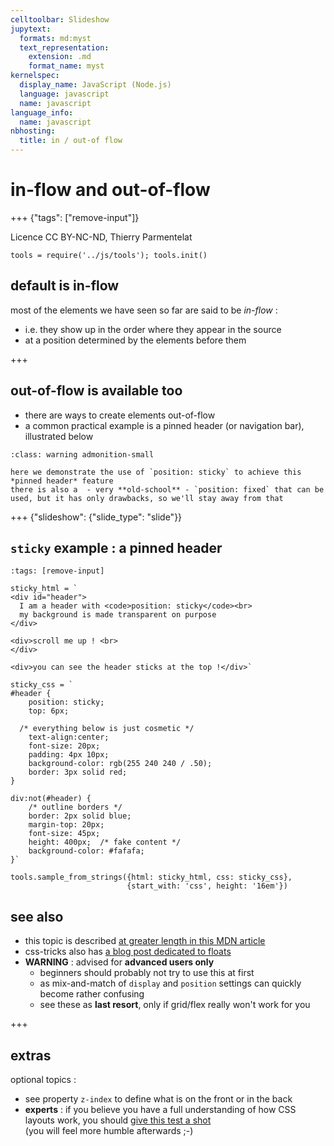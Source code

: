 ```yaml
---
celltoolbar: Slideshow
jupytext:
  formats: md:myst
  text_representation:
    extension: .md
    format_name: myst
kernelspec:
  display_name: JavaScript (Node.js)
  language: javascript
  name: javascript
language_info:
  name: javascript
nbhosting:
  title: in / out-of flow
---
```


# in-flow and out-of-flow

+++ {"tags": ["remove-input"]}

Licence CC BY-NC-ND, Thierry Parmentelat

```{code-cell}
tools = require('../js/tools'); tools.init()
```

## default is in-flow

most of the elements we have seen so far are said to be *in-flow* :

* i.e. they show up in the order where they appear in the source
* at a position determined by the elements before them

+++

## out-of-flow is available too

* there are ways to create elements out-of-flow 
* a common practical example is a pinned header
  (or navigation bar), illustrated below

````{admonition} do not use position: fixed
:class: warning admonition-small

here we demonstrate the use of `position: sticky` to achieve this *pinned header* feature  
there is also a  - very **old-school** - `position: fixed` that can be used, but it has only drawbacks, so we'll stay away from that
````

+++ {"slideshow": {"slide_type": "slide"}}

## `sticky` example : a pinned header

```{code-cell}
:tags: [remove-input]

sticky_html = `
<div id="header">
  I am a header with <code>position: sticky</code><br>
  my background is made transparent on purpose
</div>

<div>scroll me up ! <br>
</div>

<div>you can see the header sticks at the top !</div>`

sticky_css = `
#header {
    position: sticky;
    top: 6px;

  /* everything below is just cosmetic */
    text-align:center;
    font-size: 20px;
    padding: 4px 10px;
    background-color: rgb(255 240 240 / .50);
    border: 3px solid red;
}

div:not(#header) {
    /* outline borders */
    border: 2px solid blue;
    margin-top: 20px;
    font-size: 45px;
    height: 400px;  /* fake content */
    background-color: #fafafa;
}`

tools.sample_from_strings({html: sticky_html, css: sticky_css},
                          {start_with: 'css', height: '16em'})
```

## see also

* this topic is described [at greater length in this MDN article](https://developer.mozilla.org/en-US/docs/Web/CSS/CSS_Flow_Layout/In_Flow_and_Out_of_Flow)
* css-tricks also has [a blog post dedicated to floats](https://css-tricks.com/all-about-floats/)
* **WARNING** : advised for **advanced users only**  
  * beginners should probably not try to use this at first
  * as mix-and-match of `display` and `position` settings can quickly become rather confusing  
  * see these as **last resort**, only if grid/flex really won't work for you

+++

## extras

optional topics :

* see property `z-index` to define what is on the front or in the back
* **experts** : if you believe you have a full understanding 
  of how CSS layouts work, you should [give this test a shot](https://css-tricks.com/how-well-do-you-know-css-layout/)  
  (you will feel more humble afterwards ;-)
